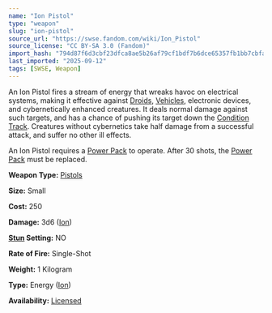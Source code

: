 ```yaml
---
name: "Ion Pistol"
type: "weapon"
slug: "ion-pistol"
source_url: "https://swse.fandom.com/wiki/Ion_Pistol"
source_license: "CC BY-SA 3.0 (Fandom)"
import_hash: "794d87f6d3cbf23dfca8ae5b26af79cf1bdf7b6dce65357fb1bb7cbfac1365f3"
last_imported: "2025-09-12"
tags: [SWSE, Weapon]
---
```

An Ion Pistol fires a stream of energy that wreaks havoc on electrical systems, making it effective against [Droids](https://swse.fandom.com/wiki/Droids), [Vehicles](https://swse.fandom.com/wiki/Vehicles), electronic devices, and cybernetically enhanced creatures. It deals normal damage against such targets, and has a chance of pushing its target down the [Condition Track](https://swse.fandom.com/wiki/Condition_Track). Creatures without cybernetics take half damage from a successful attack, and suffer no other ill effects.

An Ion Pistol requires a [Power Pack](https://swse.fandom.com/wiki/Power_Pack) to operate. After 30 shots, the [Power Pack](https://swse.fandom.com/wiki/Power_Pack) must be replaced.

**Weapon Type:** [Pistols](https://swse.fandom.com/wiki/Pistols)

**Size:** Small

**Cost:** 250

**Damage:** 3d6 ([Ion](https://swse.fandom.com/wiki/Ion))

**[Stun](https://swse.fandom.com/wiki/Stun) Setting:** NO

**Rate of Fire:** Single-Shot

**Weight:** 1 Kilogram

**Type:** Energy ([Ion](https://swse.fandom.com/wiki/Ion))

**Availability:** [Licensed](https://swse.fandom.com/wiki/Licensed)